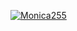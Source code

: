 [![Monica255](https://circleci.com/gh/Monica255/Dicoding-Submission-Android-Expert.svg?style=shield )](https://circleci.com/gh/Monica255/Dicoding-Submission-Android-Expert)
